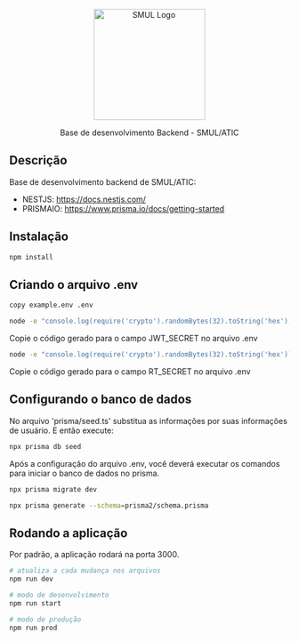 <p align="center">
  <a href="https://www.prefeitura.sp.gov.br/cidade/secretarias/licenciamento/" target="blank"><img src="https://www.prefeitura.sp.gov.br/cidade/secretarias/upload/chamadas/URBANISMO_E_LICENCIAMENTO_HORIZONTAL_FUNDO_CLARO_1665756993.png" width="200" alt="SMUL Logo" /></a>
</p>

[circleci-image]: https://img.shields.io/circleci/build/github/nestjs/nest/master?token=abc123def456
[circleci-url]: https://circleci.com/gh/nestjs/nest

  <p align="center">Base de desenvolvimento Backend - SMUL/ATIC</p>

## Descrição

Base de desenvolvimento backend de SMUL/ATIC:

- NESTJS: https://docs.nestjs.com/
- PRISMAIO: https://www.prisma.io/docs/getting-started

## Instalação

```bash
npm install
```


## Criando o arquivo .env

```bash
copy example.env .env
```

```bash
node -e "console.log(require('crypto').randomBytes(32).toString('hex'))"
```

Copie o código gerado para o campo JWT_SECRET no arquivo .env

```bash
node -e "console.log(require('crypto').randomBytes(32).toString('hex'))"
```

Copie o código gerado para o campo RT_SECRET no arquivo .env

## Configurando o banco de dados

No arquivo 'prisma/seed.ts' substitua as informações por suas informações de usuário. E então execute:

```bash
npx prisma db seed
```

Após a configuração do arquivo .env, você deverá executar os comandos para iniciar o banco de dados no prisma.

```bash
npx prisma migrate dev
```

```bash
npx prisma generate --schema=prisma2/schema.prisma
```

## Rodando a aplicação

Por padrão, a aplicação rodará na porta 3000.

```bash
# atualiza a cada mudança nos arquivos
npm run dev
```
```bash
# modo de desenvolvimento
npm run start
```
```bash
# modo de produção
npm run prod
```
